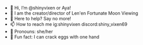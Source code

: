 - 👋 Hi, I’m @shinyvixen or Aya!
- 🌙 I am the creator/director of Len'en Fortunate Moon Viewing 
- 🌙 Here to help? Say no more!
- 📫 How to reach me ig:shinyvixen discord:shiny_vixen69
- 🌙 Pronouns: she/her
- 🌙 Fun fact: I can crack eggs with one hand

